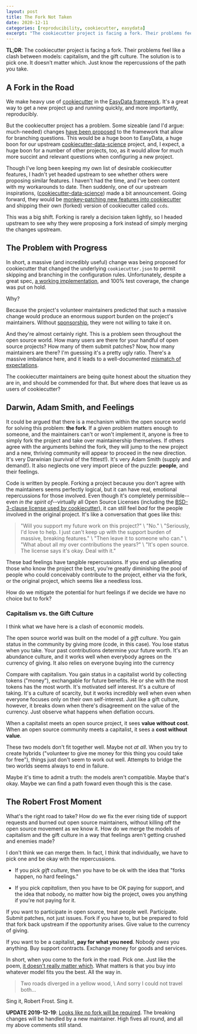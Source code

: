 ```yaml
---
layout: post
title: The Fork Not Taken
date: 2020-12-11
categories: [reproducibility, cookiecutter, easydata]
excerpt: "The cookiecutter project is facing a fork. Their problems feel like a clash between models: capitalism, and the gift culture."
---
```


**TL;DR**: The cookiecutter project is facing a fork. Their problems feel like a clash between models: capitalism, and the gift culture. The solution is to pick one. It doesn't matter which. Just know the repercussions of the path you take.

## A Fork in the Road

We make heavy use of [cookiecutter] in the [EasyData framework]. It's
a great way to get a new project up and running quickly, and
more importantly, reproducibly.

But the cookiecutter project has a problem. Some sizeable (and I'd
argue: much-needed) changes [have been proposed][cookiecutter2] to the framework that
allow for branching questions. This would be a huge boon to EasyData,
a huge boon for our upstream [cookiecutter-data-science] project, and,
I expect, a huge boon for a number of other projects, too, as it would
allow for much more succint and relevant questions when configuring a
new project.

[cookiecutter]: https://github.com/cookiecutter/
[cookiecutter2]: https://github.com/cookiecutter/cookiecutter/pull/848

Though I've long been keeping my own list of desirable cookiecutter
features, I hadn't yet headed upstream to see whether others were
proposing similar features. I haven't had the time, and I've been
content with my workarounds to date. Then suddenly, one of our
upstream inspirations, ([cookiecutter-data-science]) made a bit
announcement. Going forward, they would be [monkey-patching new
features into cookiecutter][ccds] and shipping their own (forked) version of
cookiecutter called `ccds`.

[ccds]: https://github.com/drivendata/cookiecutter-data-science/pull/162
[cookiecutter-data-science]: https://github.com/drivendata/cookiecutter-data-science/pull/162
[easydata framework]: https://github.com/hackalog/cookiecutter-easydatadrivendata/cookiecutter-data-science/pull/162

This was a big shift. Forking is rarely a decision taken lightly, so I
headed upstream to see why they were proposing a fork instead of
simply merging the changes upstream.

## The Problem with Progress

In short, a massive (and incredibly useful) change was being proposed
for cookiecutter that changed the underlying `cookiecutter.json` to
permit skipping and branching in the configuration rules. Unfortunately, despite
a great spec, [a working implementation][cc-fork], and 100% test coverage,
the change was put on hold.

[cc-fork]: https://github.com/cookiecutter/cookiecutter/pull/1008

Why?

Because the project's volunteer maintainers predicted that such a
massive change would produce an enormous support burden on the
project's maintainers. Without [sponsorship][raphael-patreon], they were not willing to
take it on.

[raphael-patreon]: https://www.patreon.com/hackebrot

And they're almost certainly right. This is a problem seen throughout
the open source world. How many users are there for your handful of
open source projects?  How many of them submit patches? Now, how many
maintainers are there? I'm guessing it's a pretty ugly ratio. There's
a massive imbalance here, and it leads to a well-documented
[mismatch of expectations][brett-talk].

[brett-talk]: https://pyvideo.org/pycon-ca-2017/setting-expectations-for-open-source-participation.html

The cookiecutter maintainers are being quite honest about the situation they are in,
and should be commended for that. But where does that leave us as users of cookiecutter?

## Darwin, Adam Smith, and Feelings

It could be argued that there is a mechanism within the open source
world for solving this problem: **the fork**. If a given problem
matters enough to someone, and the maintainers can't or won't
implement it, anyone is free to simply fork the project and take over
maintainership themselves. If others agree with the arguments behind
the fork, they will jump to the new project and a new, thriving
community will appear to proceed in the new direction.  It's very
Darwinian (survival of the fittest!). It's very Adam Smith (supply and
demand!).  It also neglects one very import piece of the puzzle:
**people**, and their feelings.

Code is written by people. Forking a project because you don't agree
with the maintainers seems perfectly logical, but it can have real,
emotional repercussions for those involved. Even though it's
completely permissible--even _in the spirit of_--virtually all Open
Source Licenses (including the [BSD-3-clause license used by
cookiecutter][cookiecutter-license]), it can still feel *bad* for the
people involved in the original project. It's like a conversation that
goes like this:

[cookiecutter-license]: https://github.com/cookiecutter/cookiecutter/blob/d9d25d3c735e4b00083c96b279ae98bfc8d3763f/LICENSE

> "Will you support my future work on this project?" \\
> "No." \\
> "Seriously, I'd love to help. I just can't keep up with the support burden
of massive, breaking features." \\
> "Then leave it to someone who can." \\
> "What about all my over contributions the years?" \\
> "It's open source. The license says it's okay. Deal with it."

These bad feelings have tangible repercussions. If you end up
alienating those who know the project the best, you're greatly
diminishing the pool of people who could conceivably contribute to the
project, either via the fork, or the original project, which seems
like a needless loss.

How do we mitigate the potential for hurt feelings if we decide we
have no choice but to fork?


### Capitalism vs. the Gift Culture

I think what we have here is a clash of economic models.

The open source world was built on the model of a _gift culture_. You
gain status in the community by giving more (code, in this case). You
lose status when you take. Your past contributions determine your
future worth.  It's an abundance culture, and it works well when
everybody agrees on the currency of giving. It also relies on everyone
buying into the currency

Compare with capitalism. You gain status in a capitalist world by
collecting tokens ("money"), exchangable for future benefits.  He or
she with the most tokens has the most worth. It's motivated self
interest. It's a culture of taking. It's a culture of scarcity, but it
works incredibly well when even when everyone focuses only on their
own self-interest. Just like a gift culture, however, it breaks down when
there's disagreement on the value of the currency. Just observe what happens
when deflation occurs.

When a capitalist meets an open source project, it sees **value without cost**.
When an open source community meets a capitalist, it sees a **cost without value**.

These two models don't fit together well. Maybe not *at all*. When you
try to create hybrids ("volunteer to give me money for this thing you
could take for free"), things just don't seem to work out
well. Attempts to bridge the two worlds seems always to end in
failure.

Maybe it's time to admit a truth: the models aren't compatible. Maybe
that's okay. Maybe we can find a path foward even though this is the case.

## The Robert Frost Moment

What's the right road to take? How do we fix the ever rising tide of
support requests and burned out open source maintainers, without
killing off the open source movement as we know it. How do we merge
the models of capitalism and the gift culture in a way that feelings aren't
getting crushed and enemies made?

I don't think we can merge them. In fact, I think that individually,
we have to pick one and be okay with the repercussions.

* If you pick _gift culture_, then you have to be ok with the idea
  that "forks happen, no hard feelings."

* If you pick _capitalism_,
  then you have to be OK paying for support, and the idea that nobody,
  no matter how big the project, owes you anything if you're not
  paying for it.

If you want to participate in open source, treat people
well. Participate. Submit patches, not just issues. Fork if you have to,
but be prepared to fold that fork back upstream if the opportunity
arises. Give value to the currency of giving.

If you want to be a capitalist, **pay for what you need**. Nobody
*owes* you anything. Buy support contracts. Exchange money for goods
and services.

[frost-poem]: https://www.theparisreview.org/blog/2015/09/11/the-most-misread-poem-in-america/

In short, when you come to the fork in the road. Pick one. Just like
the poem, [it doesn't really matter which][frost-poem]. What matters is that you buy
into whatever model fits you the best. All the way in.

> Two roads diverged in a yellow wood, \\
> And sorry I could not travel both...

Sing it, Robert Frost. Sing it.


**UPDATE 2019-12-19**: [Looks like no fork will be required][postscript].
The breaking changes will be handled by a new
maintainer. High fives all round, and all my above comments still
stand.

[postscript]: https://github.com/cookiecutter/cookiecutter/issues/1256